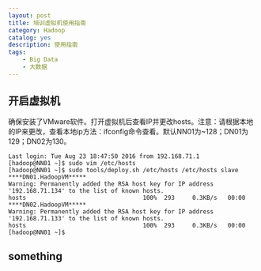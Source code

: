 ```yaml
---
layout: post
title: 培训虚拟机使用指南
category: Hadoop
catalog: yes
description: 使用指南
tags:
    - Big Data
    - 大数据
---
```

##   开启虚拟机

确保安装了VMware软件。打开虚拟机后查看IP并更改hosts。注意：请根据本地的IP来更改，查看本地ip方法：ifconfig命令查看。默认NN01为~128；DN01为129；DN02为130。

~~~
Last login: Tue Aug 23 18:47:50 2016 from 192.168.71.1
[hadoop@NN01 ~]$ sudo vim /etc/hosts
[hadoop@NN01 ~]$ sudo tools/deploy.sh /etc/hosts /etc/hosts slave
****DN01.HadoopVM*****
Warning: Permanently added the RSA host key for IP address '192.168.71.134' to the list of known hosts.
hosts                                 100%  293     0.3KB/s   00:00
****DN02.HadoopVM*****
Warning: Permanently added the RSA host key for IP address '192.168.71.133' to the list of known hosts.
hosts                                 100%  293     0.3KB/s   00:00
[hadoop@NN01 ~]$
~~~

## something

